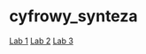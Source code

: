 # cyfrowy_synteza
[Lab 1](https://home.agh.edu.pl/~pluta/synt/DCinsC1.pdf)
[Lab 2](https://home.agh.edu.pl/~pluta/synt/DCinsC2.pdf)
[Lab 3](https://home.agh.edu.pl/~pluta/synt/DCinsC3.pdf)
